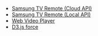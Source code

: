 
- [Samsung TV Remote (Cloud API)](tv/cloudremote.html)
- [Samsung TV Remote (Local API)](tv/remote.html)
- [Web Video Player](video/player.html)
- [D3.js force](d3/d3.force.html)